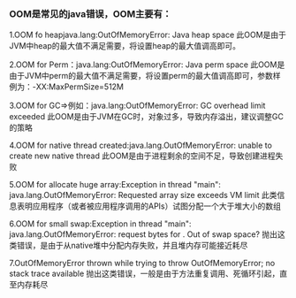### OOM是常见的java错误，OOM主要有：
1.OOM fo heapjava.lang:OutOfMemoryError: Java heap space
 此OOM是由于JVM中heap的最大值不满足需要，将设置heap的最大值调高即可。
 
2.OOM for Perm：java.lang:OutOfMemoryError: Java perm space
此OOM是由于JVM中perm的最大值不满足需要，将设置perm的最大值调高即可，参数样例为：-XX:MaxPermSize=512M

3.OOM for GC=>例如：java.lang:OutOfMemoryError: GC overhead limit exceeded
此OOM是由于JVM在GC时，对象过多，导致内存溢出，建议调整GC的策略

4.OOM for native thread created:java.lang.OutOfMemoryError: unable to create new native thread
此OOM是由于进程剩余的空间不足，导致创建进程失败

5.OOM for allocate huge array:Exception in thread "main": java.lang.OutOfMemoryError: Requested array size exceeds VM limit
此类信息表明应用程序（或者被应用程序调用的APIs）试图分配一个大于堆大小的数组

6.OOM for small swap:Exception in thread "main": java.lang.OutOfMemoryError: request <size> bytes for <reason>. Out of swap space?
抛出这类错误，是由于从native堆中分配内存失败，并且堆内存可能接近耗尽

7.OutOfMemoryError thrown while trying to throw OutOfMemoryError; no stack trace available
抛出这类错误，一般是由于方法重复调用、死循环引起，直至内存耗尽
